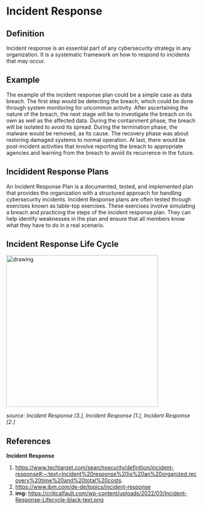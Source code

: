 # Incident Response

## Definition

Incident response is an essential part of any cybersecurity strategy in any organization. It is a systematic framework on how to respond to incidents that may occur.

## Example

The example of the incident response plan could be a simple case as data breach. The first step would be detecting the breach, which could be done through system monitoring for uncommon activity. After ascertaining the nature of the breach, the next stage will be to investigate the breach on its own as well as the affected data. During the containment phase, the breach will be isolated to avoid its spread. During the termination phase, the malware would be removed, as its cause. The recovery phase was about restoring damaged systems to normal operation. At last, there would be post-incident activities that involve reporting the breach to appropriate agencies and learning from the breach to avoid its recurrence in the future.

## Incidident Response Plans

An Incident Response Plan is a documented, tested, and implemented plan that provides the organization with a structured approach for handling cybersecurity incidents.
Incident Response plans are often tested through exercises known as table-top exercises. These exercises involve simulating a breach and practicing the steps of the incident response plan. They can help identify weaknesses in the plan and ensure that all members know what they have to do in a real scenario.

## Incident Response Life Cycle

<img src="https://criticalfault.com/wp-content/uploads/2022/03/Incident-Response-Lifecycle-black-text.png" alt="drawing" style="width:400px"/>

_source: Incident Response [3.], Incident Response [1.], Incident Response [2.]_

## References

**Incident Response**

1. https://www.techtarget.com/searchsecurity/definition/incident-response#:~:text=Incident%20response%20is%20an%20organized,recovery%20time%20and%20total%20costs.
2. https://www.ibm.com/de-de/topics/incident-response
3. **img:** https://criticalfault.com/wp-content/uploads/2022/03/Incident-Response-Lifecycle-black-text.png
